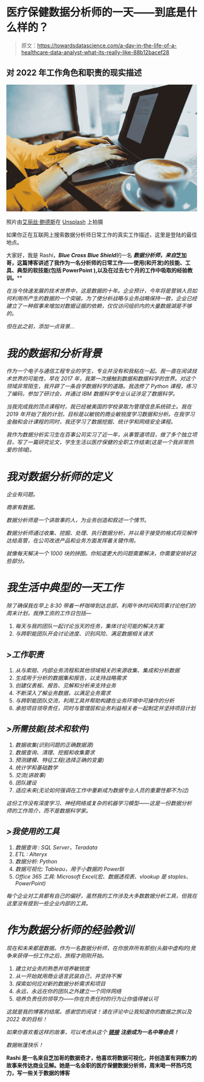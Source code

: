 # 医疗保健数据分析师的一天——到底是什么样的？

> 原文：<https://towardsdatascience.com/a-day-in-the-life-of-a-healthcare-data-analyst-what-its-really-like-88b12bacef28>

## 对 2022 年工作角色和职责的现实描述

![](img/1a4fa9f922e85e9256fb68adf24d8043.png)

照片由[艾丽丝·鲍德斯](https://unsplash.com/@alizeebaudez?utm_source=unsplash&utm_medium=referral&utm_content=creditCopyText)在 [Unsplash](https://unsplash.com/s/photos/coffee-work?utm_source=unsplash&utm_medium=referral&utm_content=creditCopyText) 上拍摄

如果你正在互联网上搜索数据分析师日常工作的真实工作描述，这里是登陆的最佳地点。

大家好，我是 Rashi，***Blue Cross Blue Shield***的一名 ***数据分析师，来自*芝加哥，这篇博客讲述了我作为一名分析师的日常工作——使用(和开发)的技能、工具、典型的软技能(包括 PowerPoint ),以及在过去七个月的工作中吸取的经验教训。****

*在当今快速发展的技术世界中，这是数据的十年。企业预计，今年将是营销人员如何利用所产生的数据的一个突破。为了使分析战略与业务战略保持一致，企业已经建立了一种叙事来增加对数据证据的依赖，仅仅访问组织内的大量数据湖是不够的。*

*但在此之前，添加一点背景…*

# *我的数据和分析背景*

*作为一个电子与通信工程专业的学生，专业并没有和我粘在一起。我一直在阅读技术世界的可能性，早在 2017 年，我第一次接触到数据和数据科学的世界。对这个领域非常陌生，我开辟了一条自学数据科学的道路。我选修了 Python 课程，练习了编码，参加了研讨会，并通过 IBM 数据科学专业认证涉足了数据科学。*

*当我完成我的顶点课程时，我已经被美国的学校录取为管理信息系统硕士。我在 2019 年开始了我的计划，目标是以敏锐的商业敏锐度学习数据和分析。在我学习金融和会计课程的同时，我还学习了数据挖掘、统计学和网络安全课程。*

*我作为数据分析实习生在百事公司实习了近一年，从事管道项目，做了多个独立项目，写了一篇研究论文，学生生活以医疗保健的全职工作结束(这是一个我非常热爱的领域)。*

# *我对数据分析师的定义*

*企业有问题。*

*商家有数据。*

*数据分析师是一个讲故事的人，为业务创造和叙述一个情节。*

*数据分析师通过收集、挖掘、处理、执行数据分析，并以易于接受的格式将见解传达给高管，在公司改进产品和业务方面发挥着关键作用。*

*就像每天解决一个 1000 块的拼图。你知道更大的问题需要解决，你需要安排好这些部分。*

# *我生活中典型的一天工作*

*除了确保我在早上 8:30 带着一杯咖啡到达总部，利用午休时间和同事讨论他们的周末计划，我挣工资的工作日包括—*

1.  *每天与我的团队一起讨论当天的任务，集体讨论可能的解决方案*
2.  *与跨职能团队开会讨论进度、识别风险、满足数据相关请求*

## *>工作职责*

1.  *从与索赔、内部业务流程和其他领域相关的来源收集、集成和分析数据*
2.  *生成用于分析的数据集和报告，以支持战略需求*
3.  *创建仪表板、报告、见解和分析来支持业务*
4.  *不断深入了解业务数据，以满足业务需求*
5.  *与跨职能团队交流，利用工具并帮助构建在业务环境中可操作的分析*
6.  *承担项目领导责任，同时与管理层和业务利益相关者一起制定并坚持项目计划*

## *>所需技能(技术和软件)*

1.  *数据收集(识别问题的正确数据源)*
2.  *数据查询、清理、挖掘和收集要求*
3.  *预测建模、特征工程(选择正确的变量)*
4.  *统计学和基础数学*
5.  *交流(讲故事)*
6.  *团队建设*
7.  *适应未来(无论如何强调在工作中重新成为数据专业人员的重要性都不为过)*

*这份工作没有深度学习、神经网络或复杂的机器学习模型——这是一份数据分析师的工作简介，而不是数据科学家。*

## *>我使用的工具*

1.  **数据查询* : SQL Server，Teradata*
2.  **ETL* : Alteryx*
3.  **数据分析:* Python*
4.  **数据可视化:* Tableau，用于小数据的 PowerBI*
5.  **Office 365 工具:* Microsoft Excel(宏、数据透视表、vlookup 是 staples、PowerPoint)*

*每个企业对工具都有自己的偏好，虽然我的工作涉及大多数数据分析工具，但我在这里没有提到一些企业内部的工具。*

# *作为数据分析师的经验教训*

*现在和未来都是数据。作为一名数据分析师，在你放弃所有那些(头脑中虚构的)竞争来获得一份工作之后，旅程才刚刚开始。*

1.  *建立对业务的熟悉并培养敏锐度*
2.  *从一开始就用商业语言武装自己，并坚持不懈*
3.  *探索如何应对新的数据分析需求和项目*
4.  *永远，永远在你的团队之外建立一个同伴网络*
5.  *培养负责任的领导力——你在负责任时的行为让你值得被认可*

*这就是我的博客的结尾。感谢您的阅读！请在评论中让我知道你的数据之旅以及 2022 年的目标！*

*如果你喜欢看这样的故事，可以考虑从这个 [**链接**](https://rashidesai2424.medium.com/membership) **注册成为一名中等会员！***

*数据帐篷快乐！*

**Rashi 是一名来自芝加哥的数据奇才，他喜欢将数据可视化，并创造富有洞察力的故事来传达商业见解。她是一名全职的医疗保健数据分析师，周末喝一杯热巧克力，写一些关于数据的博客**